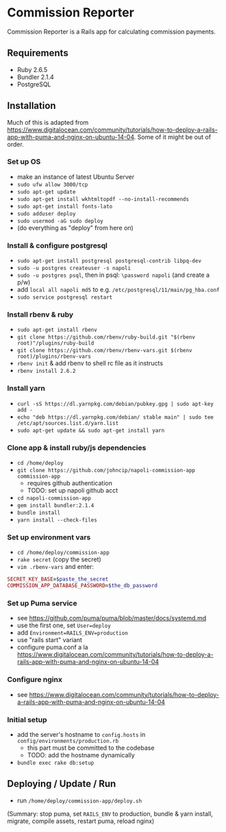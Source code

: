 # Commission Reporter

Commission Reporter is a Rails app for calculating commission payments.

## Requirements

* Ruby 2.6.5
* Bundler 2.1.4
* PostgreSQL

## Installation

Much of this is adapted from https://www.digitalocean.com/community/tutorials/how-to-deploy-a-rails-app-with-puma-and-nginx-on-ubuntu-14-04.
Some of it might be out of order.

### Set up OS

* make an instance of latest Ubuntu Server
* `sudo ufw allow 3000/tcp`
* `sudo apt-get update`
* `sudo apt-get install wkhtmltopdf --no-install-recommends`
* `sudo apt-get install fonts-lato`
* `sudo adduser deploy`
* `sudo usermod -aG sudo deploy`
* (do everything as "deploy" from here on)

### Install & configure postgresql

* `sudo apt-get install postgresql postgresql-contrib libpq-dev`
* `sudo -u postgres createuser -s napoli`
* `sudo -u postgres psql`, then in psql: `\password napoli` (and create a p/w)
* add `local all napoli md5` to e.g. `/etc/postgresql/11/main/pg_hba.conf`
* `sudo service postgresql restart`

### Install rbenv & ruby

* `sudo apt-get install rbenv`
* `git clone https://github.com/rbenv/ruby-build.git "$(rbenv root)"/plugins/ruby-build`
* `git clone https://github.com/rbenv/rbenv-vars.git $(rbenv root)/plugins/rbenv-vars`
* `rbenv init` & add rbenv to shell rc file as it instructs
* `rbenv install 2.6.2`

### Install yarn

* `curl -sS https://dl.yarnpkg.com/debian/pubkey.gpg | sudo apt-key add -`
* `echo "deb https://dl.yarnpkg.com/debian/ stable main" | sudo tee /etc/apt/sources.list.d/yarn.list`
* `sudo apt-get update && sudo apt-get install yarn`

### Clone app & install ruby/js dependencies

* `cd /home/deploy`
* `git clone https://github.com/johncip/napoli-commission-app commission-app`
  * requires github authentication
  * TODO: set up napoli github acct
* `cd napoli-commission-app`
* `gem install bundler:2.1.4`
* `bundle install`
* `yarn install --check-files`

### Set up environment vars

* `cd /home/deploy/commission-app`
* `rake secret` (copy the secret)
* `vim .rbenv-vars` and enter:

```ruby
SECRET_KEY_BASE=$paste_the_secret
COMMISSION_APP_DATABASE_PASSWORD=$the_db_password
```

### Set up Puma service
* see https://github.com/puma/puma/blob/master/docs/systemd.md
* use the first one, set `User=deploy`
* add `Environment=RAILS_ENV=production`
* use "rails start" variant
* configure puma.conf a la https://www.digitalocean.com/community/tutorials/how-to-deploy-a-rails-app-with-puma-and-nginx-on-ubuntu-14-04

### Configure nginx
* see https://www.digitalocean.com/community/tutorials/how-to-deploy-a-rails-app-with-puma-and-nginx-on-ubuntu-14-04

### Initial setup

* add the server's hostname to `config.hosts` in `config/environments/production.rb`
  * this part must be committed to the codebase
  * TODO: add the hostname dynamically
* `bundle exec rake db:setup`

## Deploying / Update / Run

* run `/home/deploy/commission-app/deploy.sh`

(Summary: stop puma, set `RAILS_ENV` to production, bundle & yarn install, migrate, compile assets, restart puma, reload nginx)
